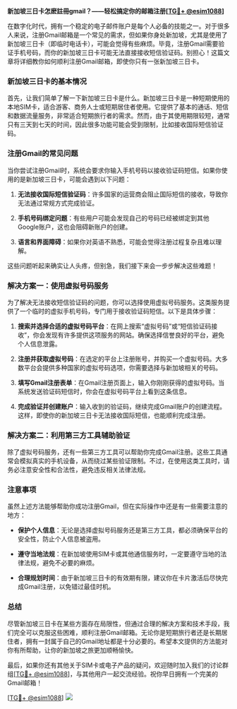 **新加坡三日卡怎麽註冊gmail？——轻松搞定你的邮箱注册[[TG💪+ @esim1088](https://t.me/s/esim1088)]**

在数字化时代，拥有一个稳定的电子邮件账户是每个人必备的技能之一。对于很多人来说，注册Gmail邮箱是一个常见的需求，但如果你身处新加坡，尤其是使用了新加坡三日卡（即临时电话卡），可能会觉得有些麻烦。毕竟，注册Gmail需要验证手机号码，而你的新加坡三日卡可能无法直接接收短信验证码。别担心！这篇文章将详细教你如何顺利注册Gmail邮箱，即使你只有一张新加坡三日卡。

### 新加坡三日卡的基本情况

首先，让我们简单了解一下新加坡三日卡是什么。新加坡三日卡是一种短期使用的本地SIM卡，适合游客、商务人士或短期居住者使用。它提供了基本的通话、短信和数据流量服务，非常适合短期旅行者的需求。然而，由于其使用期限较短，通常只有三天到七天的时间，因此很多功能可能会受到限制，比如接收国际短信验证码。

### 注册Gmail的常见问题

当你尝试注册Gmail时，系统会要求你输入手机号码以接收验证码短信。如果你使用的是新加坡三日卡，可能会遇到以下问题：

1. **无法接收国际短信验证码**：许多国家的运营商会阻止国际短信的接收，导致你无法通过常规方式完成验证。
   
2. **手机号码绑定问题**：有些用户可能会发现自己的号码已经被绑定到其他Google账户，这也会阻碍新账户的创建。

3. **语言和界面障碍**：如果你对英语不熟悉，可能会觉得注册过程复杂且难以理解。

这些问题听起来确实让人头疼，但别急，我们接下来会一步步解决这些难题！

### 解决方案一：使用虚拟号码服务

为了解决无法接收短信验证码的问题，你可以选择使用虚拟号码服务。这类服务提供了一个临时的虚拟手机号码，专门用于接收验证码短信。以下是具体步骤：

1. **搜索并选择合适的虚拟号码平台**：在网上搜索“虚拟号码”或“短信验证码接收”，你会发现有许多提供这项服务的网站。确保选择信誉良好的平台，避免个人信息泄露。

2. **注册并获取虚拟号码**：在选定的平台上注册账号，并购买一个虚拟号码。大多数平台会提供多种国家的虚拟号码选项，你需要选择与新加坡相关的号码。

3. **填写Gmail注册表单**：在Gmail注册页面上，输入你刚刚获得的虚拟号码。当系统发送验证码短信时，你会在虚拟号码平台上看到这条信息。

4. **完成验证并创建账户**：输入收到的验证码，继续完成Gmail账户的创建流程。这样，即使你的新加坡三日卡无法接收国际短信，也能顺利完成注册。

### 解决方案二：利用第三方工具辅助验证

除了虚拟号码服务，还有一些第三方工具可以帮助你完成Gmail注册。这些工具通常会模拟真实的手机设备，从而绕过某些验证限制。不过，在使用这类工具时，请务必注意安全性和合法性，避免违反相关法律法规。

### 注意事项

虽然上述方法能够帮助你成功注册Gmail，但在实际操作中还是有一些需要注意的地方：

- **保护个人信息**：无论是选择虚拟号码服务还是第三方工具，都必须确保平台的安全性，防止个人信息被盗用。
  
- **遵守当地法规**：在新加坡使用SIM卡或其他通信服务时，一定要遵守当地的法律法规，避免不必要的麻烦。

- **合理规划时间**：由于新加坡三日卡的有效期有限，建议你在卡片激活后尽快完成Gmail注册，以免错过最佳时机。

### 总结

尽管新加坡三日卡在某些方面存在局限性，但通过合理的解决方案和技术手段，我们完全可以克服这些困难，顺利注册Gmail邮箱。无论你是短期旅行者还是长期居住者，拥有一封属于自己的Gmail地址都是十分必要的。希望本文提供的方法能对你有所帮助，让你的新加坡之旅更加顺畅愉快。

最后，如果你还有其他关于SIM卡或电子产品的疑问，欢迎随时加入我们的讨论群组[[TG💪+ @esim1088](https://t.me/s/esim1088)]，与其他用户一起交流经验。祝你早日拥有一个完美的Gmail邮箱！

[[TG💪+ @esim1088](https://t.me/s/esim1088)] ![](https://i.postimg.cc/4NQfJmqS/Snipaste-2025-05-13-00-14-12.png)